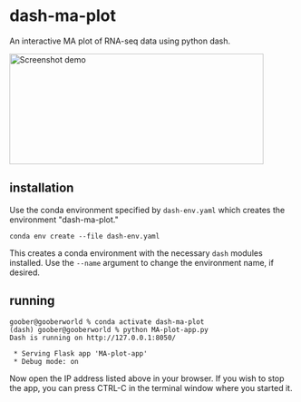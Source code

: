 # dash-ma-plot

An interactive MA plot of RNA-seq data using python dash.

<img alt="Screenshot demo" src="../../../../meekrob/dash-ma-plot/blob/main/screenshots/MA-dash-10fps-50pc.gif" width=448 height=195>


## installation

Use the conda environment specified by `dash-env.yaml` which creates the environment "dash-ma-plot."

```
conda env create --file dash-env.yaml
```

This creates a conda environment with the necessary `dash` modules installed. Use the `--name` argument to
change the environment name, if desired.

## running

```
goober@gooberworld % conda activate dash-ma-plot
(dash) goober@gooberworld % python MA-plot-app.py
Dash is running on http://127.0.0.1:8050/

 * Serving Flask app 'MA-plot-app'
 * Debug mode: on
```

Now open the IP address listed above in your browser. If you wish to stop the app, you can press CTRL-C in the terminal window where you started it.
